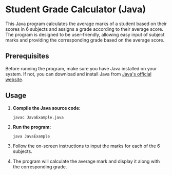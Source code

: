 # Student Grade Calculator (Java)

This Java program calculates the average marks of a student based on their scores in 6 subjects and assigns a grade according to their average score. The program is designed to be user-friendly, allowing easy input of subject marks and providing the corresponding grade based on the average score.

## Prerequisites

Before running the program, make sure you have Java installed on your system. If not, you can download and install Java from [Java's official website](https://www.java.com/en/download/).

## Usage

1. **Compile the Java source code:**
   ```shell
   javac JavaExample.java
2. **Run the program:**
    ```shell
   java JavaExample
3. Follow the on-screen instructions to input the marks for each of the 6 subjects.

4. The program will calculate the average mark and display it along with the corresponding grade.    
    
   
